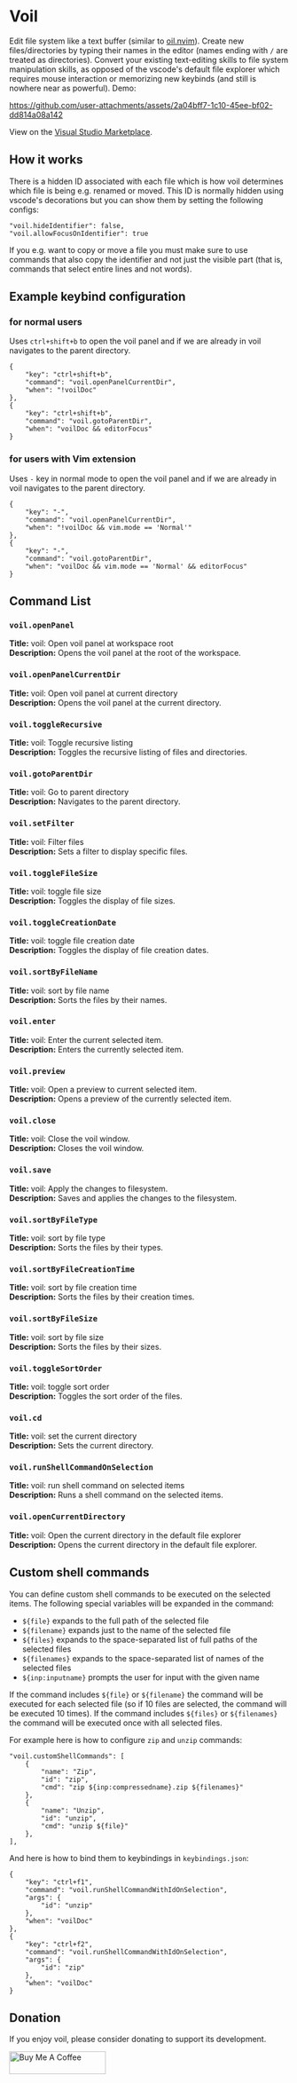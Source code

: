 # Voil

Edit file system like a text buffer (similar to [oil.nvim](https://github.com/stevearc/oil.nvim)). Create new files/directories by typing their names in the editor (names ending with `/` are treated as directories). Convert your existing text-editing skills to file system manipulation skills, as opposed of the vscode's default file explorer which requires mouse interaction or memorizing new keybinds (and still is nowhere near as powerful). Demo:

https://github.com/user-attachments/assets/2a04bff7-1c10-45ee-bf02-dd814a08a142

View on the [Visual Studio Marketplace](https://marketplace.visualstudio.com/items?itemName=AliMostafavi.voil).

## How it works
There is a hidden ID associated with each file which is how voil determines which file is being e.g. renamed or moved. This ID is normally hidden using vscode's decorations but you can show them by setting the following configs:
```
"voil.hideIdentifier": false,
"voil.allowFocusOnIdentifier": true
```

If you e.g. want to copy or move a file you must make sure to use commands that also copy the identifier and not just the visible part (that is, commands that select entire lines and not words).

## Example keybind configuration
### for normal users
Uses `ctrl+shift+b` to open the voil panel and if we are already in voil navigates to the parent directory.
```
{
    "key": "ctrl+shift+b",
    "command": "voil.openPanelCurrentDir",
    "when": "!voilDoc"
},
{
    "key": "ctrl+shift+b",
    "command": "voil.gotoParentDir",
    "when": "voilDoc && editorFocus"
}
```
### for users with Vim extension
Uses `-` key in normal mode to open the voil panel and if we are already in voil navigates to the parent directory.
```
{
    "key": "-",
    "command": "voil.openPanelCurrentDir",
    "when": "!voilDoc && vim.mode == 'Normal'"
},
{
    "key": "-",
    "command": "voil.gotoParentDir",
    "when": "voilDoc && vim.mode == 'Normal' && editorFocus"
}
```

## Command List
### `voil.openPanel`
**Title:** voil: Open voil panel at workspace root  
**Description:** Opens the voil panel at the root of the workspace.

### `voil.openPanelCurrentDir`
**Title:** voil: Open voil panel at current directory  
**Description:** Opens the voil panel at the current directory.

### `voil.toggleRecursive`
**Title:** voil: Toggle recursive listing  
**Description:** Toggles the recursive listing of files and directories.

### `voil.gotoParentDir`
**Title:** voil: Go to parent directory  
**Description:** Navigates to the parent directory.

### `voil.setFilter`
**Title:** voil: Filter files  
**Description:** Sets a filter to display specific files.

### `voil.toggleFileSize`
**Title:** voil: toggle file size  
**Description:** Toggles the display of file sizes.

### `voil.toggleCreationDate`
**Title:** voil: toggle file creation date  
**Description:** Toggles the display of file creation dates.

### `voil.sortByFileName`
**Title:** voil: sort by file name  
**Description:** Sorts the files by their names.

### `voil.enter`
**Title:** voil: Enter the current selected item.  
**Description:** Enters the currently selected item.

### `voil.preview`
**Title:** voil: Open a preview to current selected item.  
**Description:** Opens a preview of the currently selected item.

### `voil.close`
**Title:** voil: Close the voil window.  
**Description:** Closes the voil window.

### `voil.save`
**Title:** voil: Apply the changes to filesystem.  
**Description:** Saves and applies the changes to the filesystem.

### `voil.sortByFileType`
**Title:** voil: sort by file type  
**Description:** Sorts the files by their types.

### `voil.sortByFileCreationTime`
**Title:** voil: sort by file creation time  
**Description:** Sorts the files by their creation times.

### `voil.sortByFileSize`
**Title:** voil: sort by file size  
**Description:** Sorts the files by their sizes.

### `voil.toggleSortOrder`
**Title:** voil: toggle sort order  
**Description:** Toggles the sort order of the files.

### `voil.cd`
**Title:** voil: set the current directory  
**Description:** Sets the current directory.

### `voil.runShellCommandOnSelection`
**Title:** voil: run shell command on selected items  
**Description:** Runs a shell command on the selected items.

### `voil.openCurrentDirectory`
**Title:** voil: Open the current directory in the default file explorer  
**Description:** Opens the current directory in the default file explorer.

## Custom shell commands

You can define custom shell commands to be executed on the selected items. The following special variables will be expanded in the command:
- `${file}` expands to the full path of the selected file
- `${filename}` expands just to the name of the selected file 
- `${files}` expands to the space-separated list of full paths of the selected files
- `${filenames}` expands to the space-separated list of names of the selected files
- `${inp:inputname}` prompts the user for input with the given name

If the command includes `${file}` or `${filename}` the command will be executed for each selected file (so if 10 files are selected, the command will be executed 10 times). If the command includes `${files}` or `${filenames}` the command will be executed once with all selected files.

For example here is how to configure `zip` and `unzip` commands:
```
"voil.customShellCommands": [
    {
        "name": "Zip",
        "id": "zip",
        "cmd": "zip ${inp:compressedname}.zip ${filenames}"
    },
    {
        "name": "Unzip",
        "id": "unzip",
        "cmd": "unzip ${file}"
    },
],
```
And here is how to bind them to keybindings in `keybindings.json`:
```
{
    "key": "ctrl+f1",
    "command": "voil.runShellCommandWithIdOnSelection",
    "args": {
        "id": "unzip"
    },
    "when": "voilDoc"
},
{
    "key": "ctrl+f2",
    "command": "voil.runShellCommandWithIdOnSelection",
    "args": {
        "id": "zip"
    },
    "when": "voilDoc"
}
```

## Donation
If you enjoy voil, please consider donating to support its development.

<a href="https://www.buymeacoffee.com/ahrm" target="_blank"><img src="https://cdn.buymeacoffee.com/buttons/default-orange.png" alt="Buy Me A Coffee" height="41" width="174"></a>